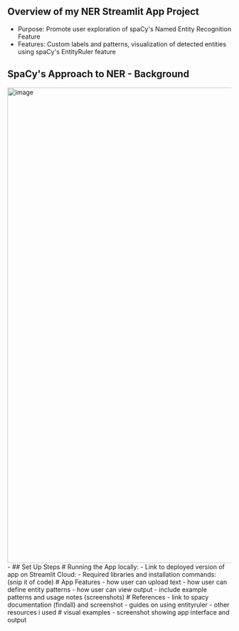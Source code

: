 ## Overview of my NER Streamlit App Project
- Purpose: Promote user exploration of spaCy's Named Entity Recognition Feature
- Features: Custom labels and patterns, visualization of detected entities using spaCy's EntityRuler feature
## SpaCy's Approach to NER - Background 
<img width="1067" alt="image" src="https://github.com/user-attachments/assets/da44c4cd-e50f-423a-958e-f341dd7cd2e0" />
-  
## Set Up Steps
# Running the App locally:
- Link to deployed version of app on Streamlit Cloud:
- Required libraries and installation commands: (snip it of code)
# App Features
- how user can upload text
- how user can define entity patterns
- how user can view output
- include example patterns and usage notes (screenshots)
# References
- link to spacy documentation (findall) and screenshot
- guides on using entityruler
- other resources i used
# visual examples
- screenshot showing app interface and output
